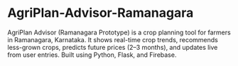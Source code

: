 # AgriPlan-Advisor-Ramanagara
 AgriPlan Advisor (Ramanagara Prototype) is a crop planning tool for farmers in Ramanagara, Karnataka. It shows real-time crop trends, recommends less-grown crops, predicts future prices (2–3 months), and updates live from user entries. Built using Python, Flask, and Firebase.
